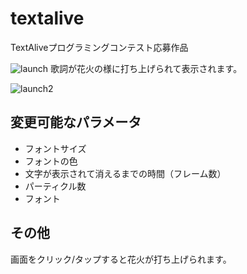 # textalive
TextAliveプログラミングコンテスト応募作品

![launch](https://user-images.githubusercontent.com/22471049/97701989-9ab62180-1af1-11eb-92e0-855d08cc9e21.png)
歌詞が花火の様に打ち上げられて表示されます。

![launch2](https://user-images.githubusercontent.com/22471049/97702335-2a5bd000-1af2-11eb-9afa-cd8f994c889f.png)


## 変更可能なパラメータ
- フォントサイズ
- フォントの色
- 文字が表示されて消えるまでの時間（フレーム数）
- パーティクル数
- フォント

## その他
画面をクリック/タップすると花火が打ち上げられます。
